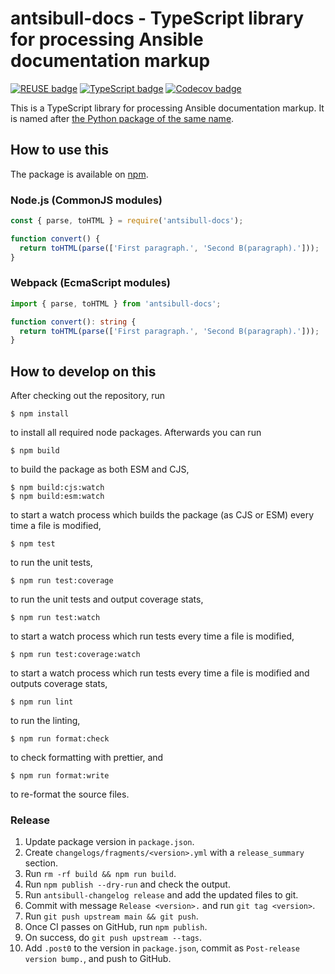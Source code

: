 <!--
Copyright (c) Ansible Project
Simplified BSD License (see LICENSES/BSD-2-Clause.txt or https://opensource.org/licenses/BSD-2-Clause)
SPDX-License-Identifier: BSD-2-Clause
-->

# antsibull-docs - TypeScript library for processing Ansible documentation markup

[![REUSE badge](https://github.com/ansible-community/antsibull-docs-ts/actions/workflows/reuse.yml/badge.svg)](https://github.com/ansible-community/antsibull-docs-ts/actions/workflows/reuse.yml)
[![TypeScript badge](https://github.com/ansible-community/antsibull-docs-ts/actions/workflows/typescript.yml/badge.svg)](https://github.com/ansible-community/antsibull-docs-ts/actions/workflows/typescript.yml)
[![Codecov badge](https://img.shields.io/codecov/c/github/ansible-community/antsibull-docs-ts)](https://codecov.io/gh/ansible-community/antsibull-docs-ts)

This is a TypeScript library for processing Ansible documentation markup. It is named after [the Python package of the same name](https://github.com/ansible-community/antsibull-docs/).

## How to use this

The package is available on [npm](https://www.npmjs.com/package/antsibull-docs).

### Node.js (CommonJS modules)

```js
const { parse, toHTML } = require('antsibull-docs');

function convert() {
  return toHTML(parse(['First paragraph.', 'Second B(paragraph).']));
}
```

### Webpack (EcmaScript modules)

```ts
import { parse, toHTML } from 'antsibull-docs';

function convert(): string {
  return toHTML(parse(['First paragraph.', 'Second B(paragraph).']));
}
```

## How to develop on this

After checking out the repository, run

```shell
$ npm install
```

to install all required node packages. Afterwards you can run

```shell
$ npm build
```

to build the package as both ESM and CJS,

```shell
$ npm build:cjs:watch
$ npm build:esm:watch
```

to start a watch process which builds the package (as CJS or ESM) every time a file is modified,

```shell
$ npm test
```

to run the unit tests,

```shell
$ npm run test:coverage
```

to run the unit tests and output coverage stats,

```shell
$ npm run test:watch
```

to start a watch process which run tests every time a file is modified,

```shell
$ npm run test:coverage:watch
```

to start a watch process which run tests every time a file is modified and outputs coverage stats,

```shell
$ npm run lint
```

to run the linting,

```shell
$ npm run format:check
```

to check formatting with prettier, and

```shell
$ npm run format:write
```

to re-format the source files.

### Release

1. Update package version in `package.json`.
2. Create `changelogs/fragments/<version>.yml` with a `release_summary` section.
3. Run `rm -rf build && npm run build`.
4. Run `npm publish --dry-run` and check the output.
5. Run `antsibull-changelog release` and add the updated files to git.
6. Commit with message `Release <version>.` and run `git tag <version>`.
7. Run `git push upstream main && git push`.
8. Once CI passes on GitHub, run `npm publish`.
9. On success, do `git push upstream --tags`.
10. Add `.post0` to the version in `package.json`, commit as `Post-release version bump.`, and push to GitHub.
